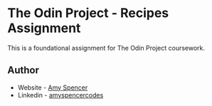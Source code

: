 # The Odin Project - Recipes Assignment

This is a foundational assignment for The Odin Project coursework.

## Author

- Website - [Amy Spencer](https://spencerproject.com/)
- Linkedin - [amyspencercodes](https://www.linkedin.com/in/amyspencercodes/)
